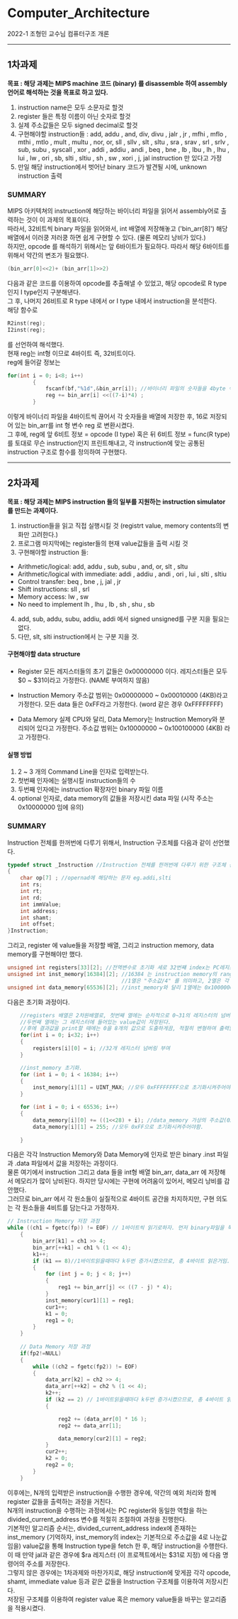 # Computer_Architecture
2022-1 조형민 교수님 컴퓨터구조 개론
<hr/>

## 1차과제

**목표 : 해당 과제는 MIPS machine 코드 (binary) 를 disassemble 하여 assembly언어로 해석하는 것을 목표로 하고 있다.**

1. instruction name은 모두 소문자로 할것
2. register 들은 특정 이름이 아닌 숫자로 할것
3. 실제 주소값들은 모두 signed decimal로 할것
4. 구현해야할 instruction들 : 
add, addu , and, div, divu , jalr , jr , mfhi , mflo , mthi ,
mtlo , mult , multu , nor, or, sll , sllv , slt , sltu , sra ,
srav , srl , srlv , sub, subu , syscall , xor , addi , addiu ,
andi , beq , bne , lb , lbu , lh , lhu , lui , lw , ori , sb, slti ,
sltiu , sh , sw , xori , j, jal instruction 만 있다고 가정
5. 만일 해당 instruction에서 벗어난 binary 코드가 발견될 시에, unknown instruction 출력

### SUMMARY

MIPS 아키텍쳐의 instruction에 해당하는 바이너리 파일을 읽어서 assembly어로 출력하는 것이 이 과제의 목표이다.<br/>
따라서, 32비트씩 binary 파일을 읽어와서, int 배열에 저장해놓고 ('bin_arr[8]') 해당 배열에서 이러쿵 저러쿵 하면 쉽게 구현할 수 있다. (물론 메모리 낭비가 있다.)<br />
하지만, opcode 를 해석하기 위해서는 앞 6바이트가 필요하다. 따라서 해당 6바이트를 위해서 약간의 변조가 필요했다.<br/>
```c
(bin_arr[0]<<2)+ (bin_arr[1]>>2)
```
다음과 같은 코드를 이용하여 opcode를 추출해낼 수 있었고, 해당 opcode로 R type인지 I type인지 구분해낸다.<br/>
그 후, 나머지 26비트로 R type 내에서 or I type 내에서 instruction을 분석한다.<br/>
해당 함수로 
```c
R2inst(reg);
I2inst(reg);
```
를 선언하여 해석했다.<br/>
현재 reg는 int형 이므로 4바이트 즉, 32비트이다. <br>
reg에 들어갈 정보는
```c
for(int i = 0; i<8; i++)
        {
            fscanf(bf,"%1d",&bin_arr[i]); //바이너리 파일의 숫자들을 4byte 씩 끊어서 각 숫자들을 배열에 저장 ->그래야 instruction 따질 수 있음 4바이트씩이니까
            reg += bin_arr[i] <<((7-i)*4) ;
        }
```
이렇게 바이너리 파일을 4바이트씩 끊어서 각 숫자들을 배열에 저장한 후, 16로 저장되어 있는 bin_arr를 int 형 변수 reg 로 변환시켰다. <br/>
그 후에, reg에 앞 6비트 정보 = opcode (I type) 혹은 뒤 6비트 정보 = func(R type)를 토대로 무슨 instruction인지 프린트해내고, 각 instruction에 맞는 공통된 instruction 구조로 함수를 정의하여 구현했다.
<hr/>

## 2차과제

**목표 : 해당 과제는 MIPS instruction 들의 일부를 지원하는 instruction simulator를 만드는 과제이다.**

1. instruction들을 읽고 직접 실행시킬 것 (registrt value, memory contents의 변화만 고려한다.)
2. 프로그램 마지막에는 register들의 현재 value값들을 출력 시킬 것
3. 구현해야할 instruction 들: <br/>
  - Arithmetic/logical: add, addu , sub, subu , and, or, slt , sltu <br/>
  - Arithmetic/logical with immediate: addi , addiu , andi , ori , lui , slti , sltiu <br/>
  - Control transfer: beq , bne , j, jal , jr <br/>
  - Shift instructions: sll , srl <br/>
  - Memory access: lw , sw <br/>
  - No need to implement lh , lhu , lb , sh , shu , sb <br/>

4. add, sub, addu, subu, addiu, addi 에서 signed unsigned를 구분 지을 필요는 없다.
5. 다만, slt, slti instruction에서 는 구분 지을 것.

#### 구현해야할 data structure

- Register
모든 레지스터들의 초기 값들은 0x00000000 이다.
레지스터들은 모두 $0 ~ $31이라고 가정한다. (NAME 부여하지 않음)

- Instruction Memory
주소값 범위는 0x00000000 ~ 0x00010000 (4KB)라고 가정한다.
모든 data 들은 0xFF라고 가정한다. (word 같은 경우 0xFFFFFFFF)

- Data Memory
실제 CPU와 달리, Data Memory는 Instruction Memory와 분리되어 있다고 가정한다.
주소값 범위는 0x10000000 ~ 0x100100000 (4KB) 라고 가정한다.

#### 실행 방법
1. 2 ~ 3 개의 Command Line을 인자로 입력받는다.
2. 첫번째 인자에는 실행시킬 instruction들의 수
3. 두번째 인자에는 instruction 확장자인 binary 파일 이름
4. optional 인자로, data memory의 값들을 저장시킨 data 파일 (시작 주소는 0x10000000 임에 유의)

### SUMMARY

Instruction 전체를 한꺼번에 다루기 위해서, Instruction 구조체를 다음과 같이 선언했다.
```c
typedef struct _Instruction //Instruction 전체를 한꺼번에 다루기 위한 구조체 선언
{
    char op[7] ; //opernad에 해당하는 문자 eg.addi,slti
    int rs;
    int rt;
    int rd;
    int immValue;
    int address;
    int shamt;
    int offset;
}Instruction;
```
그리고, register 에 value들을 저장할 배열, 그리고 instruction memory, data memory를 구현해야만 했다.
```c
unsigned int registers[33][2]; //전역변수로 초기화 세로 32번쨰 index는 PC레지스터라 가정.
unsigned int inst_memory[16384][2]; //16384 는 instruction memory의 range를 4로 나눈 값임. 어차피 주소는 4바이트씩 읽으므로, 4로나눈 만큼의 배열공간이 설정되면 된다. 
                                    //1열은 "주소값/4" 를 의미하고, 2열은 각 주소(같은 행의 주소)값에 들어갈 실제 value를 의미한다. 이거는 모두 0xFFFFFFFF으로 초기화시켜주어야함.
unsigned int data_memory[65536][2]; //inst_memory와 달리 1열에는 0x10000000이 +된 값으로 초기화. 여기서는 4로나누면 안됨. 연속적으로 ,data가 주소에 저장되므로.
```
다음은 초기화 과정이다.
```c
    //registers 배열은 2차원배열로, 첫번째 열에는 순차적으로 0~31의 레지스터의 넘버링이 부여되고, (32번째는 PC register = 다음 fetch 될 instruction 주소 가리킴)
    //두번째 열에는 그 레지스터에 들어있는 value값이 저장된다.
    //후에 결과값을 print할 때에는 0을 8개의 값으로 도출하게끔, 적절히 변형하여 출력할 예정
    for(int i = 0; i<32; i++)
    {
        registers[i][0] = i; //32개 레지스터 넘버링 부여
    }

    //inst_memory 초기화.
    for (int i = 0; i < 16384; i++)
    {
        inst_memory[i][1] = UINT_MAX; //모두 0xFFFFFFFF으로 초기화시켜주어야함.
    }

    for (int i = 0; i < 65536; i++)
    {
        data_memory[i][0] += ((1<<28) + i); //data_memory 가상의 주소값(0x10000000이 초기값임에 유의)에 맞게끔 1열에다 더해줌 그리고 추가적으로 주소값 변동 i 더해준다.
        data_memory[i][1] = 255; //모두 0xFF으로 초기화시켜주어야함.
        
    }
```
다음은 각각 Instruction Memory와 Data Memory에 인자로 받은 binary .inst 파일과 .data 파일에서 값을 저장하는 과정이다.<br/>
물론 여기에서 instruction 그리고 data 들을 int형 배열 bin_arr, data_arr 에 저장해서 메모리가 많이 낭비된다. 하지만 당시에는 구현에 어려움이 있어서, 메모리 낭비를 감안했다. <br/>
그러므로 bin_arr 에서 각 원소들이 실질적으로 4바이트 공간을 차지하지만, 구현 의도는 각 원소들을 4비트를 담는다고 가정하자.
```c
// Instruction Memory 저장 과정
while ((ch1 = fgetc(fp)) != EOF) // 1바이트씩 읽기로하자. 먼저 binary파일을 쭉읽고, instruction memory 에 다저장한 다음에, instruction을 수행할 것임. 지금 이 반복문은 '저장'단계이다.
    {
        bin_arr[k1] = ch1 >> 4;
        bin_arr[++k1] = ch1 % (1 << 4);
        k1++;
        if (k1 == 8)//1바이트읽을때마다 k두번 증가시켰으므로, 총 4바이트 읽은거임.
        {
            for (int j = 0; j < 8; j++)
            {
                reg1 += bin_arr[j] << ((7 - j) * 4);
            }
            inst_memory[cur1][1] = reg1;
            cur1++;
            k1 = 0;
            reg1 = 0;
        }
    }
    
    // Data Memory 저장 과정
    if(fp2!=NULL)
    {
        while ((ch2 = fgetc(fp2)) != EOF)
        {
            data_arr[k2] = ch2 >> 4;
            data_arr[++k2] = ch2 % (1 << 4);
            k2++;
            if (k2 == 2) // 1바이트읽을때마다 k두번 증가시켰으므로, 총 4바이트 읽은거임.
            {

                reg2 += (data_arr[0] * 16 );
                reg2 += data_arr[1];

                data_memory[cur2][1] = reg2;
            }
            cur2++;
            k2 = 0;
            reg2 = 0;
        }
    }
```

이후에는, N개의 입력받은 instruction을 수행한 경우에, 약간의 예외 처리와 함께 register 값들을 출력하는 과정을 거친다. <br/>
N개의 instruction을 수행하는 과정에서는 PC register와 동일한 역할을 하는 divided_current_address 변수를 적절히 조절하여 과정을 진행한다. <br/>
기본적인 알고리즘 순서는, divided_current_address index에 존재하는 inst_memory (기억하자, inst_memory의 index는 기본적으로 주소값을 4로 나눈값임을) value값을 통해 Instruction type을 fetch 한 후, 해당 instruction을 수행한다. <br/>
이 때 만약 jal과 같은 경우에 $ra 레지스터 (이 프로젝트에서는 $31로 지정) 에 다음 명령어의 주소를 저장한다. <br/>
그렇지 않은 경우에는 1차과제와 마찬가지로, 해당 instruction에 맞게끔 각각 opcode, shamt, immediate value 등과 같은 값들을 Instruction 구조체를 이용하여 저장시킨다. <br/>
저장된 구조체를 이용하여 register value 혹은 memory value들을 바꾸는 알고리즘을 적용시켰다.


